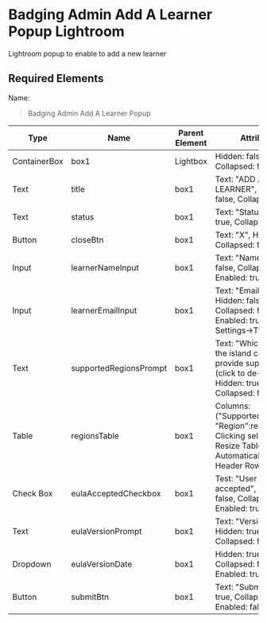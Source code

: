# Badging Admin Add A Learner Popup Lightroom
Lightroom popup to enable to add a new learner

## Required Elements
Name:
> Badging Admin Add A Learner Popup

| Type         | Name                   | Parent Element | Attributes                                                                                                                          |
|--------------|------------------------|----------------|-------------------------------------------------------------------------------------------------------------------------------------|
| ContainerBox | box1                   | Lightbox       | Hidden: false, Collapsed: false                                                                                                     |
| Text         | title                  | box1           | Text: "ADD A LEARNER", Hidden: false, Collapsed: false                                                                              |
| Text         | status                 | box1           | Text: "Status", Hidden: true, Collapsed: false                                                                                      |
| Button       | closeBtn               | box1           | Text: "X", Hidden: false, Collapsed: false                                                                                          |
| Input        | learnerNameInput       | box1           | Text: "Name", Hidden: false, Collapsed: false, Enabled: true                                                                        |
| Input        | learnerEmailInput      | box1           | Text: "Email Address", Hidden: false, Collapsed: false, Enabled: true, Settings->Type: Email                                        |
| Text         | supportedRegionsPrompt | box1           | Text: "Which regions of the island can they provide support for? (click to de-select):", Hidden: true, Collapsed: false             |
| Table        | regionsTable           | box1           | Columns: ("Supported:supported, "Region":region), Clicking selects: Rows, Resize Table Height: Automatically, Show Header Row: off, |
| Check Box    | eulaAcceptedCheckbox   | box1           | Test: "User Agreement accepted", Hidden: false, Collapsed: false, Enabled: true                                                     |
| Text         | eulaVersionPrompt      | box1           | Text: "Version:", Hidden: true, Collapsed: false                                                                                    |
| Dropdown     | eulaVersionDate        | box1           | Hidden: true, Collapsed: false, Enabled: true                                                                                       |
| Button       | submitBtn              | box1           | Text: "Submit", Hidden: true, Collapsed: false, Enabled: false                                                                      |
